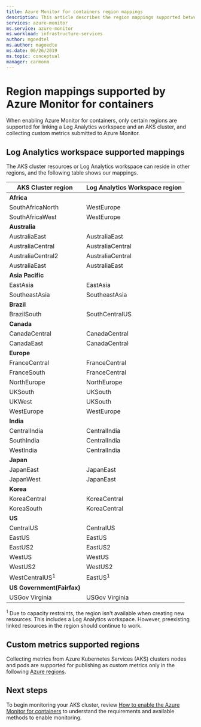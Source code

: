 ```yaml
---
title: Azure Monitor for containers region mappings
description: This article describes the region mappings supported between Azure Monitor for containers, Log Analytics Workspace, and custom metrics.
services: azure-monitor
ms.service: azure-monitor
ms.workload: infrastructure-services
author: mgoedtel
ms.author: magoedte
ms.date: 06/26/2019
ms.topic: conceptual
manager: carmonm 
---
```


# Region mappings supported by Azure Monitor for containers

 When enabling Azure Monitor for containers, only certain regions are supported for linking a Log Analytics workspace and an AKS cluster, and collecting custom metrics submitted to Azure Monitor.

## Log Analytics workspace supported mappings

The AKS cluster resources or Log Analytics workspace can reside in other regions, and the following table shows our mappings.

|**AKS Cluster region** | **Log Analytics Workspace region** |
|-----------------------|------------------------------------|
|**Africa** | |
|SouthAfricaNorth |WestEurope |
|SouthAfricaWest |WestEurope |
|**Australia** | |
|AustraliaEast |AustraliaEast |
|AustraliaCentral |AustraliaCentral |
|AustraliaCentral2 |AustraliaCentral |
|AustraliaEast |AustraliaEast |
|**Asia Pacific** | |
|EastAsia |EastAsia |
|SoutheastAsia |SoutheastAsia |
|**Brazil** | |
|BrazilSouth | SouthCentralUS |
|**Canada** ||
|CanadaCentral |CanadaCentral |
|CanadaEast |CanadaCentral |
|**Europe** | |
|FranceCentral |FranceCentral |
|FranceSouth |FranceCentral |
|NorthEurope |NorthEurope |
|UKSouth |UKSouth |
|UKWest |UKSouth |
|WestEurope |WestEurope |
|**India** | |
|CentralIndia |CentralIndia |
|SouthIndia |CentralIndia |
|WestIndia |CentralIndia |
|**Japan** | |
|JapanEast |JapanEast |
|JapanWest |JapanEast |
|**Korea** | |
|KoreaCentral |KoreaCentral |
|KoreaSouth |KoreaCentral |
|**US** | |
|CentralUS |CentralUS|
|EastUS |EastUS |
|EastUS2 |EastUS2 |
|WestUS |WestUS |
|WestUS2 |WestUS2 |
|WestCentralUS<sup>1</sup>|EastUS<sup>1</sup>|
|**US Government(Fairfax)** | |
|USGov Virginia |USGov Virginia|

<sup>1</sup> Due to capacity restraints, the region isn't available when creating new resources. This includes a Log Analytics workspace. However, preexisting linked resources in the region should continue to work.

## Custom metrics supported regions

Collecting metrics from Azure Kubernetes Services (AKS) clusters nodes and pods are supported for publishing as custom metrics only in the following [Azure regions](../platform/metrics-custom-overview.md#supported-regions).

## Next steps

To begin monitoring your AKS cluster, review [How to enable the Azure Monitor for containers](container-insights-onboard.md) to understand the requirements and available methods to enable monitoring.  

